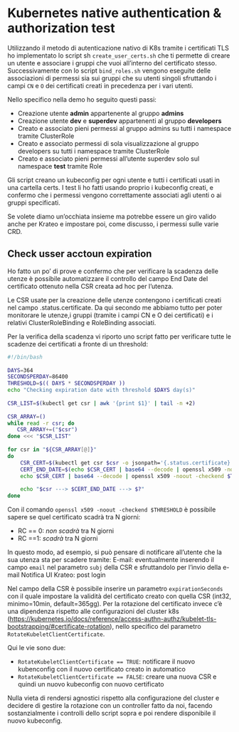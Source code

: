 # Kubernetes native authentication & authorization test

Utilizzando il metodo di autenticazione nativo di K8s tramite i certificati TLS ho implementato lo script sh `create_user_certs.sh` che ti permette di creare un utente e associare i gruppi che vuoi all’interno del certificato stesso. Successivamente con lo script `bind_roles.sh` vengono eseguite delle associazioni di permessi sia sui gruppi che su utenti singoli sfruttando i campi `CN` e `O` dei certificati creati in precedenza per i vari utenti.

Nello specifico nella demo ho seguito questi passi:

* Creazione utente **admin** appartenente al gruppo **admins**
* Creazione utente **dev** e **superdev** appartenenti al gruppo **developers**
* Creato e associato pieni permessi al gruppo admins su tutti i namespace tramite ClusterRole
* Creato e associato permessi di sola visualizzazione al gruppo developers su tutti i namespace tramite ClusterRole
* Creato e associato pieni permessi all’utente superdev solo sul namespace **test** tramite Role

Gli script creano un kubeconfig per ogni utente e tutti i certificati usati in una cartella certs. I test li ho fatti usando proprio i kubeconfig creati, e confermo che i permessi vengono correttamente associati agli utenti o ai gruppi specificati.

Se volete diamo un’occhiata insieme ma potrebbe essere un giro valido anche per Krateo e impostare poi, come discusso, i permessi sulle varie CRD.

## Check usser acctoun expiration

Ho fatto un po’ di prove e confermo che per verificare la scadenza delle utenze è possibile automatizzare il controllo del campo End Date del certificato ottenuto nella CSR creata ad hoc per l’utenza.

Le CSR usate per la creazione delle utenze contengono i certificati creati nel campo .status.certificate. Da qui secondo me abbiamo tutto per poter monitorare le utenze,i gruppi (tramite i campi CN e O dei certificati) e i relativi ClusterRoleBinding e RoleBinding associati.

Per la verifica della scadenza vi riporto uno script fatto per verificare tutte le scadenze dei certificati a fronte di un threshold:

```bash
#!/bin/bash
 
DAYS=364
SECONDSPERDAY=86400
THRESHOLD=$(( DAYS * SECONDSPERDAY ))
echo "Checking expiration date with threshold $DAYS day(s)"
 
CSR_LIST=$(kubectl get csr | awk '{print $1}' | tail -n +2)
 
CSR_ARRAY=()
while read -r csr; do
   CSR_ARRAY+=("$csr")
done <<< "$CSR_LIST"
 
for csr in "${CSR_ARRAY[@]}"
do
    CSR_CERT=$(kubectl get csr $csr -o jsonpath='{.status.certificate}')
    CERT_END_DATE=$(echo $CSR_CERT | base64 --decode | openssl x509 -noout -enddate | awk -F '=' '{print $NF}')
    echo $CSR_CERT | base64 --decode | openssl x509 -noout -checkend $THRESHOLD
 
    echo "$csr ---> $CERT_END_DATE ---> $?"
done
```

Con il comando `openssl x509 -noout -checkend $THRESHOLD` è possibile sapere se quel certificato scadrà tra N giorni:

* RC == 0: *non scadrà* tra N giorni
* RC ==1: *scadrà* tra N giorni

In questo modo, ad esempio, si può pensare di notificare all’utente che la sua utenza sta per scadere tramite:
E-mail: eventualmente inserendo il campo `email` nel parametro `subj` della CSR e sfruttandolo per l’invio della e-mail
Notifica UI Krateo: post login

Nel campo della CSR è possibile inserire un parametro `expirationSeconds` con il quale impostare la validità del certificato creato con quella CSR (int32, minimo=10min, default=365gg). Per la rotazione del certificato invece c’è una dipendenza rispetto alle configurazioni del cluster k8s (<https://kubernetes.io/docs/reference/access-authn-authz/kubelet-tls-bootstrapping/#certificate-rotation>), nello specifico del parametro `RotateKubeletClientCertificate`.

Qui le vie sono due:

* `RotateKubeletClientCertificate == TRUE`: notificare il nuovo kubenconfig con il nuovo certificato creato in automatico
* `RotateKubeletClientCertificate == FALSE`: creare una nuova CSR e quindi un nuovo kubeconfig con nuovo certificato

Nulla vieta di rendersi agnostici rispetto alla configurazione del cluster e decidere di gestire la rotazione con un controller fatto da noi, facendo sostanzialmente i controlli dello script sopra e poi rendere disponibile il nuovo kubeconfig.
